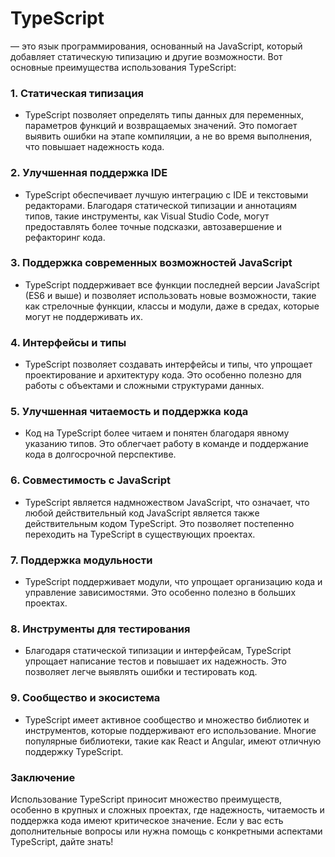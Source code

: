 # TypeScript 

— это язык программирования, основанный на JavaScript, который добавляет статическую типизацию и другие возможности. Вот основные преимущества использования TypeScript:

### 1. Статическая типизация
- TypeScript позволяет определять типы данных для переменных, параметров функций и возвращаемых значений. Это помогает выявить ошибки на этапе компиляции, а не во время выполнения, что повышает надежность кода.

### 2. Улучшенная поддержка IDE
- TypeScript обеспечивает лучшую интеграцию с IDE и текстовыми редакторами. Благодаря статической типизации и аннотациям типов, такие инструменты, как Visual Studio Code, могут предоставлять более точные подсказки, автозавершение и рефакторинг кода.

### 3. Поддержка современных возможностей JavaScript
- TypeScript поддерживает все функции последней версии JavaScript (ES6 и выше) и позволяет использовать новые возможности, такие как стрелочные функции, классы и модули, даже в средах, которые могут не поддерживать их.

### 4. Интерфейсы и типы
- TypeScript позволяет создавать интерфейсы и типы, что упрощает проектирование и архитектуру кода. Это особенно полезно для работы с объектами и сложными структурами данных.

### 5. Улучшенная читаемость и поддержка кода
- Код на TypeScript более читаем и понятен благодаря явному указанию типов. Это облегчает работу в команде и поддержание кода в долгосрочной перспективе.

### 6. Совместимость с JavaScript
- TypeScript является надмножеством JavaScript, что означает, что любой действительный код JavaScript является также действительным кодом TypeScript. Это позволяет постепенно переходить на TypeScript в существующих проектах.

### 7. Поддержка модульности
- TypeScript поддерживает модули, что упрощает организацию кода и управление зависимостями. Это особенно полезно в больших проектах.

### 8. Инструменты для тестирования
- Благодаря статической типизации и интерфейсам, TypeScript упрощает написание тестов и повышает их надежность. Это позволяет легче выявлять ошибки и тестировать код.

### 9. Сообщество и экосистема
- TypeScript имеет активное сообщество и множество библиотек и инструментов, которые поддерживают его использование. Многие популярные библиотеки, такие как React и Angular, имеют отличную поддержку TypeScript.

### Заключение

Использование TypeScript приносит множество преимуществ, особенно в крупных и сложных проектах, где надежность, читаемость и поддержка кода имеют критическое значение. Если у вас есть дополнительные вопросы или нужна помощь с конкретными аспектами TypeScript, дайте знать!